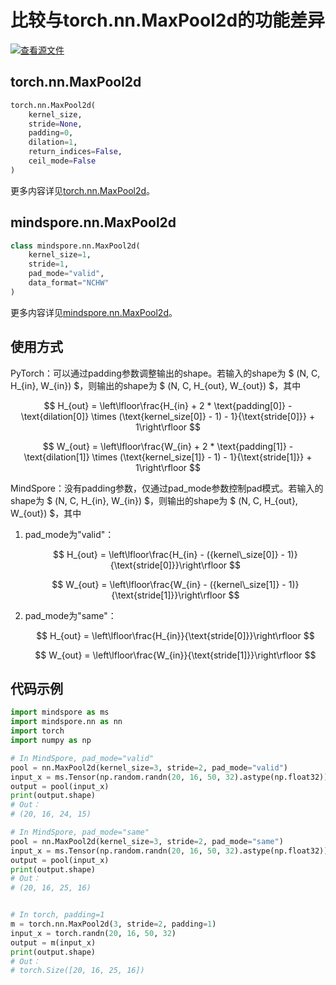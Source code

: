 # 比较与torch.nn.MaxPool2d的功能差异

[![查看源文件](https://mindspore-website.obs.cn-north-4.myhuaweicloud.com/website-images/r1.8/resource/_static/logo_source.png)](https://gitee.com/mindspore/docs/blob/r1.8/docs/mindspore/source_zh_cn/note/api_mapping/pytorch_diff/MaxPool2d.md)

## torch.nn.MaxPool2d

```python
torch.nn.MaxPool2d(
    kernel_size,
    stride=None,
    padding=0,
    dilation=1,
    return_indices=False,
    ceil_mode=False
)
```

更多内容详见[torch.nn.MaxPool2d](https://pytorch.org/docs/1.5.0/nn.html#torch.nn.MaxPool2d)。

## mindspore.nn.MaxPool2d

```python
class mindspore.nn.MaxPool2d(
    kernel_size=1,
    stride=1,
    pad_mode="valid",
    data_format="NCHW"
)
```

更多内容详见[mindspore.nn.MaxPool2d](https://mindspore.cn/docs/zh-CN/r1.8/api_python/nn/mindspore.nn.MaxPool2d.html#mindspore.nn.MaxPool2d)。

## 使用方式

PyTorch：可以通过padding参数调整输出的shape。若输入的shape为 $ (N, C, H_{in}, W_{in}) $，则输出的shape为 $ (N, C, H_{out}, W_{out}) $，其中

$$
        H_{out} = \left\lfloor\frac{H_{in} + 2 * \text{padding[0]} - \text{dilation[0]}
                  \times (\text{kernel_size[0]} - 1) - 1}{\text{stride[0]}} + 1\right\rfloor
$$

$$
        W_{out} = \left\lfloor\frac{W_{in} + 2 * \text{padding[1]} - \text{dilation[1]}
                  \times (\text{kernel_size[1]} - 1) - 1}{\text{stride[1]}} + 1\right\rfloor
$$

MindSpore：没有padding参数，仅通过pad_mode参数控制pad模式。若输入的shape为 $ (N, C, H_{in}, W_{in}) $，则输出的shape为 $ (N, C, H_{out}, W_{out}) $，其中

1. pad_mode为"valid"：

   $$
        H_{out} = \left\lfloor\frac{H_{in} - ({kernel\_size[0]} - 1)}{\text{stride[0]}}\right\rfloor
   $$

   $$
        W_{out} = \left\lfloor\frac{W_{in} - ({kernel\_size[1]} - 1)}{\text{stride[1]}}\right\rfloor
   $$

2. pad_mode为"same"：

   $$
        H_{out} = \left\lfloor\frac{H_{in}}{\text{stride[0]}}\right\rfloor
   $$

   $$
        W_{out} = \left\lfloor\frac{W_{in}}{\text{stride[1]}}\right\rfloor
   $$

## 代码示例

```python
import mindspore as ms
import mindspore.nn as nn
import torch
import numpy as np

# In MindSpore, pad_mode="valid"
pool = nn.MaxPool2d(kernel_size=3, stride=2, pad_mode="valid")
input_x = ms.Tensor(np.random.randn(20, 16, 50, 32).astype(np.float32))
output = pool(input_x)
print(output.shape)
# Out：
# (20, 16, 24, 15)

# In MindSpore, pad_mode="same"
pool = nn.MaxPool2d(kernel_size=3, stride=2, pad_mode="same")
input_x = ms.Tensor(np.random.randn(20, 16, 50, 32).astype(np.float32))
output = pool(input_x)
print(output.shape)
# Out：
# (20, 16, 25, 16)


# In torch, padding=1
m = torch.nn.MaxPool2d(3, stride=2, padding=1)
input_x = torch.randn(20, 16, 50, 32)
output = m(input_x)
print(output.shape)
# Out：
# torch.Size([20, 16, 25, 16])
```